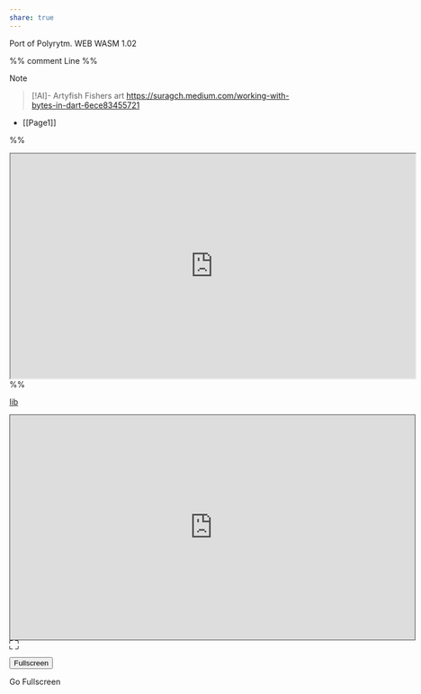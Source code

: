 ```yaml
---
share: true
---
```

Port of Polyrytm. WEB WASM 1.02

%% comment 
Line
%%

> [!NOTE]
> 


> [!AI]-  Artyfish
> Fishers art
> https://suragch.medium.com/working-with-bytes-in-dart-6ece83455721


- [[Page1]]

%%
<iframe width="720" height="400" scrolling="no" src="https://sensn.github.io/DigitalGarden/web/index.html"></iframe>
%%


[lib](https://sensn.github.io/DigitalGarden/lib/)

<iframe  id="fullscreen" width="720" height="400" scrolling="no" src="https://sensn.github.io/DigitalGarden/web_wasm/index.html" style="border: 1px solid #464646;" allowfullscreen=""  data-external="1"></iframe>

<div id="fullscreen1">

<svg xmlns="http://www.w3.org/2000/svg" id="fullscreen-trigger" width="16" height="16" fill="currentColor" class="bi bi-fullscreen" viewBox="0 0 16 16">
  <path d="M1.5 1a.5.5 0 0 0-.5.5v4a.5.5 0 0 1-1 0v-4A1.5 1.5 0 0 1 1.5 0h4a.5.5 0 0 1 0 1h-4zM10 .5a.5.5 0 0 1 .5-.5h4A1.5 1.5 0 0 1 16 1.5v4a.5.5 0 0 1-1 0v-4a.5.5 0 0 0-.5-.5h-4a.5.5 0 0 1-.5-.5zM.5 10a.5.5 0 0 1 .5.5v4a.5.5 0 0 0 .5.5h4a.5.5 0 0 1 0 1h-4A1.5 1.5 0 0 1 0 14.5v-4a.5.5 0 0 1 .5-.5zm15 0a.5.5 0 0 1 .5.5v4a1.5 1.5 0 0 1-1.5 1.5h-4a.5.5 0 0 1 0-1h4a.5.5 0 0 0 .5-.5v-4a.5.5 0 0 1 .5-.5z"/>
</svg>

<button id="fullscreen-trigger2" type="button">Fullscreen</button>
</div>


<!-- partial:index.partial.html -->
<div id="fullscreen-trigger1">Go Fullscreen</div>

<div id="fullscreen1"></div>

<!-- partial -->
<script>
// DEMO FOR:
// http://stackoverflow.com/questions/8358196/onfullscreenchange-dom-event

var target = document.getElementById("fullscreen");
var trigger = document.getElementById("fullscreen-trigger2");

trigger.addEventListener("click", function () {
	if (target.requestFullscreen) target.requestFullscreen();
  else if (target.msRequestFullscreen) target.msRequestFullscreen();
  else if (target.mozRequestFullScreen) target.mozRequestFullScreen();
  else if (target.webkitRequestFullscreen) target.webkitRequestFullscreen();
});

function onFullScreenChange () {
	var fullScreenElement =
		document.fullscreenElement ||
		document.msFullscreenElement ||
		document.mozFullScreenElement ||
		document.webkitFullscreenElement;
	console.log("Is fullscreen:", !!fullScreenElement);
};

if (document.onfullscreenchange === null)
	document.onfullscreenchange = onFullScreenChange;
else if (document.onmsfullscreenchange === null)
	document.onmsfullscreenchange = onFullScreenChange;
else if (document.onmozfullscreenchange === null)
	document.onmozfullscreenchange = onFullScreenChange;
else if (document.onwebkitfullscreenchange === null)
	document.onwebkitfullscreenchange = onFullScreenChange;
 </script>
